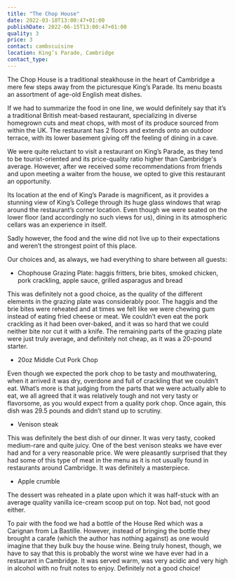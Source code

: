 ```yaml
---
title: "The Chop House"
date: 2022-03-10T13:00:47+01:00
publishDate: 2022-06-15T13:00:47+01:00
quality: 3
price: 3
contact: cambscuisine
location: King’s Parade, Cambridge
contact_type:
---
```


The Chop House is a traditional steakhouse in the heart of Cambridge a mere few steps away from the picturesque King’s Parade. Its menu boasts an assortment of age-old English meat dishes.

<!--more-->

If we had to summarize the food in one line, we would definitely say that it’s a traditional British meat-based restaurant, specializing in diverse homegrown cuts and meat chops, with most of its produce sourced from within the UK.  The restaurant has 2 floors and extends onto an outdoor terrace, with its lower basement giving off the feeling of dining in a cave.

We were quite reluctant to visit a restaurant on King’s Parade, as they tend to be tourist-oriented and its price-quality ratio higher than Cambridge's average. However, after we received some recommendations from friends and upon meeting a waiter from the house, we opted to give this restaurant an opportunity. 

Its location at the end of King’s Parade is magnificent, as it provides a stunning view of King’s College through its huge glass windows that wrap around the restaurant’s corner location. Even though we were seated on the lower floor (and accordingly no such views for us), dining in its atmospheric cellars was an experience in itself. 

Sadly however, the food and the wine did not live up to their expectations and weren’t the strongest point of this place. 

Our choices and, as always, we had everything to share between all guests:

* Chophouse Grazing Plate: haggis fritters, brie bites, smoked chicken, pork crackling, apple sauce, grilled asparagus and bread

This was definitely not a good choice, as the quality of the different elements in the grazing plate was considerably poor. The haggis and the brie bites were reheated and at times we felt like we were chewing gum instead of eating fried cheese or meat. We couldn’t even eat the pork crackling as it had been over-baked, and it was so hard that we could neither bite nor cut it with a knife. The remaining parts of the grazing plate were just truly average, and definitely not cheap, as it was a 20-pound starter. 

* 20oz Middle Cut Pork Chop

Even though we expected the pork chop to be tasty and mouthwatering, when it arrived it was dry, overdone and full of crackling that we couldn’t eat. What’s more is that judging from the parts that we were actually able to eat, we all agreed that it was relatively tough and not very tasty or flavorsome, as you would expect from a quality pork chop. Once again, this dish was 29.5 pounds and didn’t stand up to scrutiny. 

* Venison steak
  
This was definitely the best dish of our dinner. It was very tasty, cooked medium-rare and quite juicy. One of the best venison steaks we have ever had and for a very reasonable price. We were pleasantly surprised that they had some of this type of meat in the menu as it is not usually found in restaurants around Cambridge. It was definitely a masterpiece. 

* Apple crumble

The dessert was reheated in a plate upon which it was half-stuck with an average quality vanilla ice-cream scoop put on top. Not bad, not good either. 

To pair with the food we had a bottle of the House Red which was a Carignan from La Bastille. However, instead of bringing the bottle they brought a carafe (which the author has nothing against) as one would imagine that they bulk buy the house wine. Being truly honest, though, we have to say that this is probably the worst wine we have ever had in a restaurant in Cambridge. It was served warm, was very acidic and very high in alcohol with no fruit notes to enjoy. Definitely not a good choice! 